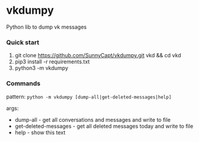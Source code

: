 # vkdumpy

Python lib to dump vk messages

### Quick start
1. git clone https://github.com/SunnyCapt/vkdumpy.git vkd && cd vkd
1. pip3 install -r requirements.txt
2. python3 -m vkdumpy

### Commands
pattern: `python -m vkdumpy [dump-all|get-deleted-messages|help]`

args:
  * dump-all - get all conversations and messages and write to file
  * get-deleted-messages - get all deleted messages today and write to file
  * help - show this text
